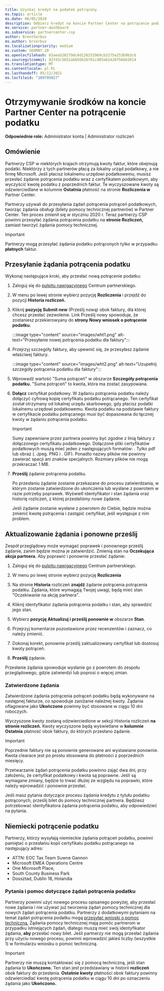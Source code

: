 ```yaml
---
title: Uzyskaj kredyt na podatek potrącony
ms.topic: article
ms.date: 06/05/2020
description: Odbierz kredyt na koncie Partner Center na potrącenie podatku. Informacje obejmują kroki przesyłania żądania potrącenia podatku.
ms.service: partner-dashboard
ms.subservice: partnercenter-csp
author: BrentSerbus
ms.author: brserbus
ms.localizationpriority: medium
ms.custom: SEOMAY.20
ms.openlocfilehash: 63aea520279dc6d126253969cb3175a253b9b3c6
ms.sourcegitcommit: 837d3c5b52ab056b2b761cd85eb2426f56b62614
ms.translationtype: MT
ms.contentlocale: pl-PL
ms.lasthandoff: 05/12/2021
ms.locfileid: "109795027"
---
```

# <a name="receive-credit-on-your-partner-center-account-for-tax-withholding"></a>Otrzymywanie środków na koncie Partner Center na potrącenie podatku

**Odpowiednie role:** Administrator konta | Administrator rozliczeń

## <a name="overview"></a>Omówienie

Partnerzy CSP w niektórych krajach otrzymują kwoty faktur, które obejmują podatki. Niektórzy z tych partnerów płacą za lokalny urząd podatkowy, a nie firmę Microsoft. Jeśli płacisz lokalnemu urzędowi podatkowemu, musisz przesłać żądanie potrącenia podatku wraz z certyfikatem podatkowym, aby wyczyścić kwotę podatku z poprzednich faktur. Te wyczyszowane kwoty są odzwierciedlane w kolumnie **Ostatnia** płatność na stronie **Rozliczenia w** Partner Center.

Partnerzy używali do przesyłania żądań potrącenia potrąceń podatkowych, tworząc żądania obsługi (bilety pomocy technicznej partnerów) w Partner Center. Ten proces zmienił się w styczniu 2020 r. Teraz partnerzy CSP powinni przesyłać żądania potrącenia podatku na **stronie Rozliczeń,** zamiast tworzyć żądania pomocy technicznej.

> [!IMPORTANT]
> Partnerzy mogą przesyłać żądania podatku potrąconych tylko w przypadku **płatnych** faktur.

## <a name="submit-a-tax-withholding-request"></a>Przesyłanie żądania potrącenia podatku

Wykonaj następujące kroki, aby przesłać nową potrącenie podatku:

1. Zaloguj się do [pulpitu nawigacyjnego](https://partner.microsoft.com/dashboard/home) Centrum partnerskiego.

2. W menu po lewej stronie wybierz pozycję **Rozliczenia** i przejdź do pozycji **Historia rozliczeń.**

3. Kliknij **pozycję Submit new** (Prześlij nową) obok faktury, dla której chcesz przesłać zezwolenie. Link Prześlij nowy spowoduje, że zostaniesz przekierowyany do **strony Nowy wniosek o potrącenie podatku.**

   :::image type="content" source="images/wht1.png" alt-text="Przesyłanie nowej potrącenia podatku dla faktury":::

4. Przejrzyj szczegóły faktury, aby upewnić się, że przesyłasz żądanie właściwej faktury.

   :::image type="content" source="images/wht2.png" alt-text="Uzupełnij szczegóły potrącenia podatku dla faktury":::

5. Wprowadź wartość "Suma potrąceń" w obszarze **Szczegóły potrącenia podatku.** "Suma potrąceń" to kwota, która ma zostać zasypowana.

6. **Dołącz** certyfikat podatkowy. W żądaniu potrącenia podatku  należy dołączyć cyfrową kopię certyfikatu podatku potrącanego.  Ten certyfikat został otrzymany od lokalnej urzędu skarbowego, gdy płacisz podatki lokalnemu urzędowi podatkowemu. Kwota podatku na podstawie faktury w certyfikacie podatku potrącanego musi być dopasowana do łącznej kwoty w żądaniu potrącenia podatku.

   > [!IMPORTANT]
   > Sumy zapewniane przez partnera powinny być zgodne z linią faktury z dołączonego certyfikatu podatkowego. Dołączone pliki certyfikatów podatkowych muszą mieć jeden z następujących formatów: . Tylko pdf lub obraz (. Jpeg. PNG i . GIF). Ponadto nazwy plików nie powinny zawierać spacji ani znaków specjalnych. Rozmiary plików nie mogą przekraczać 1 MB.

7. **Prześlij** żądanie potrącenia podatku.

   Po przesłaniu żądanie zostanie przekazane do procesu zatwierdzania, w którym zostanie zatwierdzone do ukończenia lub wysłane z powrotem w razie potrzeby poprawek. Wyświetl identyfikator i stan żądania oraz  historię rozliczeń, z której przesłaliśmy nowe żądanie.

   Jeśli żądanie zostanie wysłane z powrotem do Ciebie, będzie można zmienić kwotę potrącenia i zastąpić certyfikat, jeśli występuje z nim problem.

## <a name="update-request-and-resubmit"></a>Aktualizowanie żądania i ponowne prześlij

Zespół przeglądowy może wymagać poprawek i ponownego prześlij żądanie, zanim będzie można je zatwierdzić. Zmienią stan na **Oczekująca akcja partnera.** Aby poprawić i ponownie przesłać żądanie:

1. Zaloguj się do [pulpitu nawigacyjnego](https://partner.microsoft.com/dashboard/home) Centrum partnerskiego.

2. W menu po lewej stronie wybierz pozycję **Rozliczenia**

3. Na stronie **Historia** rozliczeń **znajdź** żądanie potrącenia potrącenia podatku. Żądania, które wymagają Twojej uwagi, będą mieć stan "Oczekiwanie na akcję partnera".

4. Kliknij identyfikator żądania potrącenia podatku i stan, aby sprawdzić jego stan.

5. Wybierz **pozycję Aktualizuj i prześlij ponownie w** obszarze **Stan**.

6. Przejrzyj komentarze pozostawione przez recenzentów i zaznacz, co należy zmienić.

7. Dokonaj korekt, ponownie prześlij zaktualizowany certyfikat lub dostosuj kwoty potrąceń.

8. **Prześlij** żądanie.

Przesłanie żądania spowoduje wysłanie go z powrotem do zespołu przeglądowego, gdzie zatwierdzi lub poprosi o więcej zmian.

### <a name="approved-requests"></a>Zatwierdzone żądania

Zatwierdzone żądania potrącenia potrąceń podatku będą wykonywane na następnej fakturze, co spowoduje zaniżanie należnej kwoty. Żądania oflagowane jako **Ukończone** powinny być stosowane w ciągu 10 dni roboczych. 

Wyczyszone kwoty zostaną odzwierciedlone w sekcji Historia rozliczeń **na stronie rozliczeń.** Kwoty wyczyszone będą wyświetlane w **kolumnie Ostatnia** płatność obok faktury, do których przesłano żądanie.

   > [!IMPORTANT]
   > Poprzednie faktury nie są ponownie generowane ani wystawiane ponownie. Kwota clearace jest po prostu stosowana do płatności z poprzednich miesięcy.

Przetwarzanie żądań potrącenia podatku powinno zająć dwa dni, przy założeniu, że certyfikat podatkowy i kwota są poprawne. Jeśli są wymagane zmiany, będzie to trwać dłużej ze względu na poprawki, które należy wprowadzić i ponownie przesłać.

Jeśli masz pytania dotyczące procesu żądania kredytu z tytułu podatku potrąconych, prześlij bilet do pomocy technicznej partnera. Będziesz potrzebować identyfikatora żądania potrącenia podatku, aby odpowiedzieć na pytania.

## <a name="german-tax-withholding"></a>Niemiecki potrącenie podatku

Partnerzy, którzy wysyłają niemieckie żądania potrąceń podatku, powinni pamiętać o przesłaniu kopii certyfikatu podatku potrącanego na następujący adres:

- ATTN: EOC Tax Team Suwne Gannon
- Microsoft EMEA Operations Centre
- One Microsoft Place,
- South County Business Park
- Dossztad, Dublin 18, Holandia

### <a name="questions-and-assistance-for-tax-withholding-requests"></a>Pytania i pomoc dotyczące żądań potrącenia podatku

Partnerzy powinni użyć nowego procesu opisanego powyżej, aby przesłać nowe żądania i nie używać już tworzenia żądań pomocy technicznej dla nowych żądań potrącenia podatku. Partnerzy z dodatkowymi pytaniami na temat żądań potrącenia podatku mogą [przesyłać wnioski o pomoc techniczną.](https://partner.microsoft.com/dashboard/support/csp/servicerequests/create?stage=2&topicid=9227afa6-babf-3917-acee-67db7860f5ed) Żądania pomocy technicznej mają pomóc partnerom w przypadku istniejących żądań, dlatego muszą mieć swój identyfikator żądania, **aby** przesłać nowy bilet. Jeśli partnerzy nie mogą przesłać żądania przy użyciu nowego procesu, powinni wprowadzić jakieś liczby (wszystkie 1) w formularzu wniosku o pomoc techniczną. 

   > [!IMPORTANT]
   > Partnerzy nie muszą kontaktować się z pomocą techniczną, jeśli stan żądania to **Ukończono.** Ten stan jest przedstawiany w historii **rozliczeń** obok faktury do przesłania. **Ostatnie kwoty** płatności obok faktury powinny odzwierciedlać kwotę potrącenia podatku w ciągu 10 dni po oznaczeniu żądania jako **Ukończono.**
